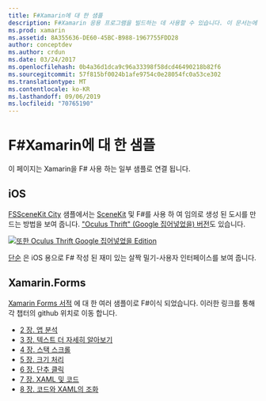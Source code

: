 ```yaml
---
title: F#Xamarin에 대 한 샘플
description: F#Xamarin 응용 프로그램을 빌드하는 데 사용할 수 있습니다. 이 문서는에서 F#작성 된 다양 한 IOS, Mac 및 Xamarin.ios 샘플 xamarin 앱 프로젝트에 연결 됩니다.
ms.prod: xamarin
ms.assetid: 8A355636-DE60-45BC-B988-1967755FDD28
author: conceptdev
ms.author: crdun
ms.date: 03/24/2017
ms.openlocfilehash: 0b4a36d1dca9c96a33398f58dcd46490218b82f6
ms.sourcegitcommit: 57f815bf0024b1afe9754c0e28054fc0a53ce302
ms.translationtype: MT
ms.contentlocale: ko-KR
ms.lasthandoff: 09/06/2019
ms.locfileid: "70765190"
---
```

# <a name="f-samples-for-xamarin"></a>F#Xamarin에 대 한 샘플

이 페이지는 Xamarin을 F# 사용 하는 일부 샘플로 연결 됩니다.

## <a name="ios"></a>iOS

[FSSceneKit City](https://docs.microsoft.com/samples/xamarin/ios-samples/ios8-fsscenekit/) 샘플에서는 [SceneKit](xref:SceneKit) 및 F#를 사용 하 여 임의로 생성 된 도시를 만드는 방법을 보여 줍니다. ["Oculus Thrift" (Google 집어넣었을) 버전](https://docs.microsoft.com/samples/xamarin/ios-samples/ios8-scenekitfsharp/)도 있습니다.

[![또한 Oculus Thrift Google 집어넣었을 Edition](samples-images/fxscenekit-sml.png)](samples-images/fxscenekit.png#lightbox)

[단순](https://github.com/dvdsgl/shallow) 은 iOS 용으로 F# 작성 된 재미 있는 살짝 밀기-사용자 인터페이스를 보여 줍니다.

## <a name="xamarinforms"></a>Xamarin.Forms

[Xamarin Forms 서적](~/xamarin-forms/creating-mobile-apps-xamarin-forms/index.md) 에 대 한 여러 샘플이로 F#이식 되었습니다. 이러한 링크를 통해 각 챕터의 github 위치로 이동 합니다.

- [2 장. 앱 분석](https://github.com/xamarin/xamarin-forms-book-samples/tree/master/Chapter02/FS)
- [3 장. 텍스트 더 자세히 알아보기](https://github.com/xamarin/xamarin-forms-book-samples/tree/master/Chapter03/FS)
- [4 장. 스택 스크롤](https://github.com/xamarin/xamarin-forms-book-samples/tree/master/Chapter04/FS)
- [5 장. 크기 처리](https://github.com/xamarin/xamarin-forms-book-samples/tree/master/Chapter05/FS)
- [6 장. 단추 클릭](https://github.com/xamarin/xamarin-forms-book-samples/tree/master/Chapter06/FS)
- [7 장. XAML 및 코드](https://github.com/xamarin/xamarin-forms-book-samples/tree/master/Chapter07/FS/CodePlusXaml)
- [8 장. 코드와 XAML의 조화](https://github.com/xamarin/xamarin-forms-book-samples/tree/master/Chapter08/FS/XamlKeypad)
